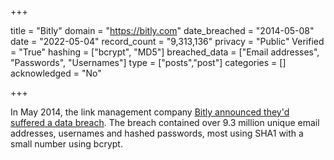 +++

title = "Bitly"
domain = "https://bitly.com"
date_breached = "2014-05-08"
date = "2022-05-04"
record_count = "9,313,136"
privacy = "Public"
Verified = "True"
hashing = ["bcrypt", "MD5"]
breached_data = ["Email addresses", "Passwords", "Usernames"]
type = ["posts","post"]
categories = []
acknowledged = "No"


+++


In May 2014, the link management company <a href="https://bitly.com/blog/urgent-security-update-regarding-your-bitly-account/" target="_blank" rel="noopener">Bitly announced they'd suffered a data breach</a>. The breach contained over 9.3 million unique email addresses, usernames and hashed passwords, most using SHA1 with a small number using bcrypt.

